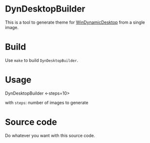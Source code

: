 # DynDesktopBuilder
This is a tool to generate theme for [WinDynamicDesktop](https://github.com/t1m0thyj/WinDynamicDesktop) from a single image.

# Build
Use `make` to build `DynDesktopBuilder`.

# Usage
DynDesktopBuilder <-steps=10> <imagefile>

with `steps`: number of images to generate

# Source code
Do whatever you want with this source code.
